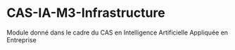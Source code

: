 # CAS-IA-M3-Infrastructure
Module donné dans le cadre du CAS en Intelligence Artificielle Appliquée en Entreprise
